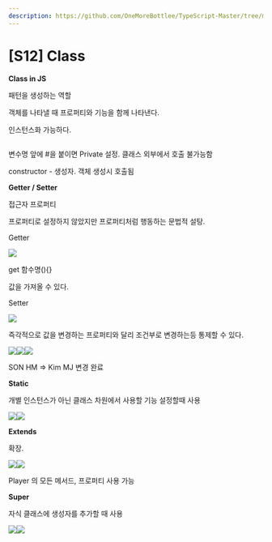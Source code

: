 ```yaml
---
description: https://github.com/OneMoreBottlee/TypeScript-Master/tree/main/S12
---
```


# \[S12] Class

**Class in JS**

패턴을 생성하는 역할

객체를 나타낼 때 프로퍼티와 기능을 함께 나타낸다.

인스턴스화 가능하다.

<figure><img src="../../../.gitbook/assets/image (28) (1).png" alt=""><figcaption></figcaption></figure>

변수명 앞에 #을 붙이면 Private 설정. 클래스 외부에서 호출 불가능함

constructor - 생성자. 객체 생성시 호출됨



**Getter / Setter**

접근자 프로퍼티

프로퍼티로 설정하지 않았지만 프로퍼티처럼 행동하는 문법적 설탕.

Getter

![](<../../../.gitbook/assets/image (175).png>)

get 함수명(){}

값을 가져올 수 있다.



Setter

![](<../../../.gitbook/assets/image (59).png>)

즉각적으로 값을 변경하는 프로퍼티와 달리 조건부로 변경하는등 통제할 수 있다.

![](<../../../.gitbook/assets/image (186).png>)![](<../../../.gitbook/assets/image (98).png>)![](<../../../.gitbook/assets/image (177).png>)

SON HM ⇒ Kim MJ 변경 완료



**Static**

개별 인스턴스가 아닌 클래스 차원에서 사용할 기능 설정할때 사용

![](<../../../.gitbook/assets/image (4) (1) (1) (1) (1) (1).png>)![](<../../../.gitbook/assets/image (135).png>)



**Extends**

확장.

![](<../../../.gitbook/assets/image (65).png>)![](<../../../.gitbook/assets/image (178).png>)

Player 의 모든 메서드, 프로퍼티 사용 가능



**Super**

자식 클래스에 생성자를 추가할 때 사용

![](<../../../.gitbook/assets/image (170).png>)![](<../../../.gitbook/assets/image (2) (1) (1) (1) (1) (1) (1) (1) (1).png>)


